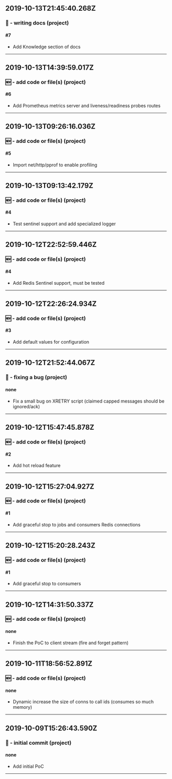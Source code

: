 ## 2019-10-13T21:45:40.268Z
### 📝 - writing docs (project)

#### #7

- Add Knowledge section of docs

-----------------------------

## 2019-10-13T14:39:59.017Z
### 🆕 - add code or file(s) (project)

#### #6

- Add Prometheus metrics server and liveness/readiness probes routes

-----------------------------

## 2019-10-13T09:26:16.036Z
### 🆕 - add code or file(s) (project)

#### #5

- Import net/http/pprof to enable profiling

-----------------------------

## 2019-10-13T09:13:42.179Z
### 🆕 - add code or file(s) (project)

#### #4

- Test sentinel support and add specialized logger

-----------------------------

## 2019-10-12T22:52:59.446Z
### 🆕 - add code or file(s) (project)

#### #4

- Add Redis Sentinel support, must be tested

-----------------------------

## 2019-10-12T22:26:24.934Z
### 🆕 - add code or file(s) (project)

#### #3

- Add default values for configuration

-----------------------------

## 2019-10-12T21:52:44.067Z
### 🐛 - fixing a bug (project)

#### none

- Fix a small bug on XRETRY script (claimed capped messages should be ignored/ack)

-----------------------------

## 2019-10-12T15:47:45.878Z
### 🆕 - add code or file(s) (project)

#### #2

- Add hot reload feature

-----------------------------

## 2019-10-12T15:27:04.927Z
### 🆕 - add code or file(s) (project)

#### #1

- Add graceful stop to jobs and consumers Redis connections

-----------------------------

## 2019-10-12T15:20:28.243Z
### 🆕 - add code or file(s) (project)

#### #1

- Add graceful stop to consumers

-----------------------------

## 2019-10-12T14:31:50.337Z
### 🆕 - add code or file(s) (project)

#### none

- Finish the PoC to client stream (fire and forget pattern)

-----------------------------

## 2019-10-11T18:56:52.891Z
### 🆕 - add code or file(s) (project)

#### none

- Dynamic increase the size of conns to call ids (consumes so much memory)

-----------------------------

## 2019-10-09T15:26:43.590Z
### 🎉 - initial commit (project)

#### none

- Add initial PoC

-----------------------------

